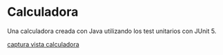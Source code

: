 # Calculadora

Una calculadora creada con Java utilizando los test unitarios con JUnit 5.

[captura vista calculadora](https://user-images.githubusercontent.com/67373492/168444025-ea5620c8-9615-4358-a201-e21cf6d66730.PNG)

